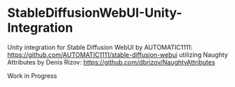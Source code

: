 # StableDiffusionWebUI-Unity-Integration
Unity integration for Stable Diffusion WebUI by AUTOMATIC1111: https://github.com/AUTOMATIC1111/stable-diffusion-webui
utilizing Naughty Attributes by Denis Rizov: https://github.com/dbrizov/NaughtyAttributes

Work in Progress
